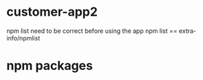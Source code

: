# customer-app2
npm list need to be correct before using the app
npm list == extra-info/npmlist

# npm packages
